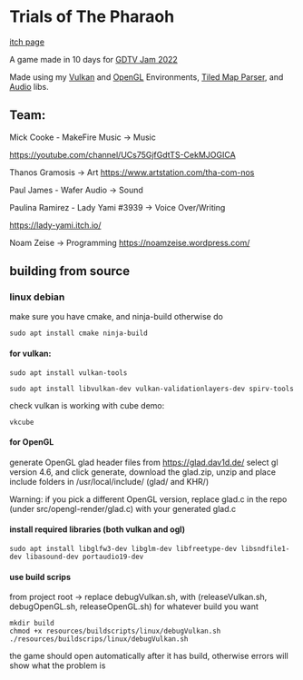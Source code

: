 # Trials of The Pharaoh
[itch page](https://noamzeise.itch.io/pharaoh-trials)

A game made in 10 days for [GDTV Jam 2022](https://itch.io/jam/gamedevtv-jam-2022)

Made using my [Vulkan](https://github.com/NoamZeise/Vulkan-Environment) and [OpenGL](https://github.com/NoamZeise/OpenGL-Environment) Environments, [Tiled Map Parser](https://github.com/NoamZeise/TiledMapParser), and [Audio](https://github.com/NoamZeise/audio) libs.


## Team:

Mick Cooke - MakeFire Music   -> Music

 https://youtube.com/channel/UCs75GjfGdtTS-CekMJOGICA

Thanos Gramosis  -> Art    https://www.artstation.com/tha-com-nos

Paul James - Wafer Audio -> Sound

Paulina Ramirez -  Lady Yami #3939  -> Voice Over/Writing 

https://lady-yami.itch.io/

Noam Zeise -> Programming  https://noamzeise.wordpress.com/


## building from source

### linux debian

make sure you have cmake, and ninja-build otherwise do
```
sudo apt install cmake ninja-build
```

#### for vulkan:

```
sudo apt install vulkan-tools
```
```
sudo apt install libvulkan-dev vulkan-validationlayers-dev spirv-tools
```
check vulkan is working with cube demo:
```
vkcube
```

#### for OpenGL
generate OpenGL glad header files from https://glad.dav1d.de/ 
select gl version 4.6, and click generate, download the glad.zip, unzip and place include folders in /usr/local/include/ (glad/ and KHR/)

Warning: if you pick a different OpenGL version, replace glad.c in the repo (under src/opengl-render/glad.c) with your generated glad.c

#### install required libraries (both vulkan and ogl)
```
sudo apt install libglfw3-dev libglm-dev libfreetype-dev libsndfile1-dev libasound-dev portaudio19-dev
```

#### use build scrips
from project root -> replace debugVulkan.sh, with (releaseVulkan.sh, debugOpenGL.sh, releaseOpenGL.sh) for whatever build you want
```
mkdir build
chmod +x resources/buildscripts/linux/debugVulkan.sh
./resources/buildscrips/linux/debugVulkan.sh
```
the game should open automatically after it has build, otherwise errors will show what the problem is 
